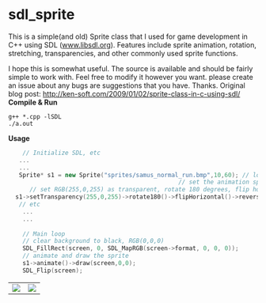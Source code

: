 sdl_sprite
==========
This is a simple(and old) Sprite class that I used for game development in C++ using SDL (www.libsdl.org).
Features include sprite animation, rotation, stretching, transparencies, and other commonly used sprite functions.

I hope this is somewhat useful. The source is available and should be fairly simple to work with.
Feel free to modify it however you want. please create an issue about any bugs are suggestions that you have. Thanks.
Original blog post: http://ken-soft.com/2009/01/02/sprite-class-in-c-using-sdl/
<b>Compile & Run</b>
```
g++ *.cpp -lSDL
./a.out
```
<b>Usage</b>

```c++
    // Initialize SDL, etc
   ...
   ...
   Sprite* s1 = new Sprite("sprites/samus_normal_run.bmp",10,60); // load a BMP that contains 10 frames
                                                // set the animation speed to 60 milliseconds
      // set RGB(255,0,255) as transparent, rotate 180 degrees, flip horizontal and reverse animation
  s1->setTransparency(255,0,255)->rotate180()->flipHorizontal()->reverseAnimation();
   // etc
    ...
    ...
 
    // Main loop
    // clear background to black, RGB(0,0,0)
    SDL_FillRect(screen, 0, SDL_MapRGB(screen->format, 0, 0, 0));
    // animate and draw the sprite
    s1->animate()->draw(screen,0,0);
    SDL_Flip(screen);
```

<table>
<tr>
<td><img src="http://www.ken-soft.com/code/c/SDL/Sprite/samus_normal_run.bmp"/></td>
<td><img src="http://www.ken-soft.com/code/c/SDL/Sprite/sshot.PNG"/></td>
</tr>
</table>
